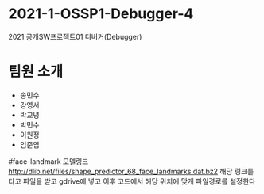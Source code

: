 # 2021-1-OSSP1-Debugger-4
2021 공개SW프로젝트01 디버거(Debugger)

# 팀원 소개
- 송민수
- 강영서
- 박교녕
- 박민수
- 이원정
- 임준엽

#face-landmark 모델링크
http://dlib.net/files/shape_predictor_68_face_landmarks.dat.bz2
해당 링크를 타고 파일을 받고 gdrive에 넣고 이후 코드에서 해당 위치에 맞게 파일경로를 설정한다
